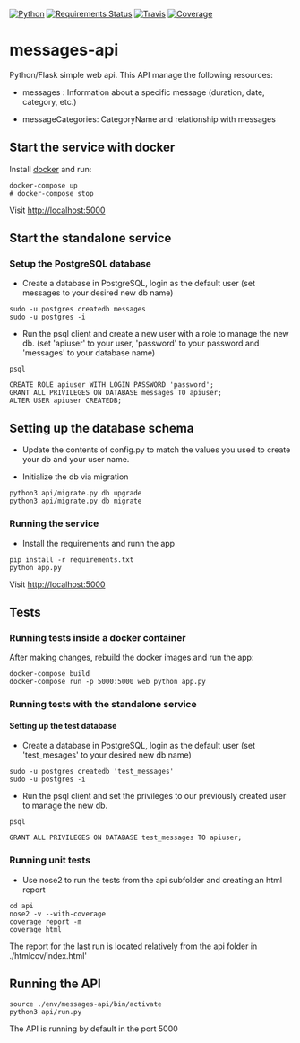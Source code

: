 [![Python](https://img.shields.io/badge/python-3.5.2-blue.svg)]()
[![Requirements Status](https://requires.io/github/netor27/messages-api/requirements.svg?branch=master)](https://requires.io/github/netor27/messages-api/requirements/?branch=master)
[![Travis](https://travis-ci.org/netor27/messages-api.svg?branch=master)](https://travis-ci.org/netor27/messages-api)
[![Coverage](https://codecov.io/gh/netor27/messages-api/branch/master/graph/badge.svg)](https://codecov.io/gh/netor27/messages-api)


# messages-api
Python/Flask simple web api. This API manage the following resources:

* messages : Information about a specific message (duration, date, category, etc.)

* messageCategories: CategoryName and relationship with messages


## Start the service with docker

Install [docker](https://docs.docker.com/engine/installation/) and run:

```shell
docker-compose up
# docker-compose stop
```

Visit [http://localhost:5000](http://localhost:5000)

## Start the standalone service

### Setup the PostgreSQL database

* Create a database in PostgreSQL, login as the default user (set messages to your desired new db name)
```shell
sudo -u postgres createdb messages
sudo -u postgres -i
```
* Run the psql client and create a new user with a role to manage the new db. (set 'apiuser' to your user, 'password' to your password and 'messages' to your database name)

```
psql

CREATE ROLE apiuser WITH LOGIN PASSWORD 'password';
GRANT ALL PRIVILEGES ON DATABASE messages TO apiuser; 
ALTER USER apiuser CREATEDB;
```

## Setting up the database schema

* Update the contents of config.py to match the values you used to create your db and your user name.

* Initialize the db via migration
```
python3 api/migrate.py db upgrade
python3 api/migrate.py db migrate
```

### Running the service
* Install the requirements and runn the app

```shell
pip install -r requirements.txt
python app.py
```
Visit [http://localhost:5000](http://localhost:5000)

## Tests

### Running tests inside a docker container

After making changes, rebuild the docker images and run the app:

```shell
docker-compose build
docker-compose run -p 5000:5000 web python app.py
```

### Running tests with the standalone service

#### Setting up the test database

* Create a database in PostgreSQL, login as the default user (set 'test_mesages' to your desired new db name)
```
sudo -u postgres createdb 'test_messages'
sudo -u postgres -i
```

* Run the psql client and set the privileges to our previously created user to manage the new db. 

```
psql

GRANT ALL PRIVILEGES ON DATABASE test_messages TO apiuser;
```

### Running unit tests

* Use nose2 to run the tests from the api subfolder and creating an html report

```
cd api
nose2 -v --with-coverage
coverage report -m
coverage html
```
The report for the last run is located relatively from the api folder in ./htmlcov/index.html'




## Running the API

```
source ./env/messages-api/bin/activate
python3 api/run.py
```

The API is running by default in the port 5000
